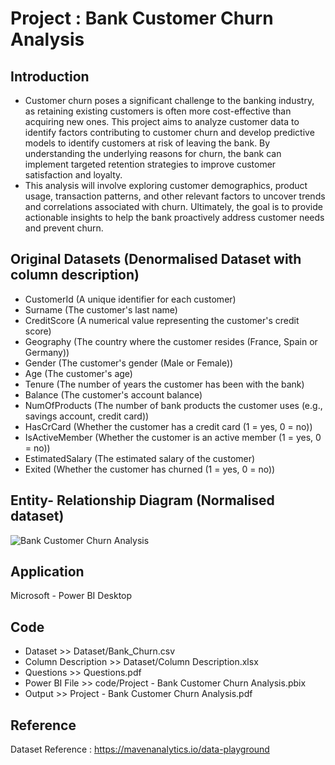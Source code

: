 # Project : Bank Customer Churn Analysis


## Introduction
- Customer churn poses a significant challenge to the banking industry, as retaining existing customers is often more cost-effective than acquiring new ones. This project aims to analyze customer data to identify factors contributing to customer churn and develop predictive models to identify customers at risk of leaving the bank. By understanding the underlying reasons for churn, the bank can implement targeted retention strategies to improve customer satisfaction and loyalty.
- This analysis will involve exploring customer demographics, product usage, transaction patterns, and other relevant factors to uncover trends and correlations associated with churn. Ultimately, the goal is to provide actionable insights to help the bank proactively address customer needs and prevent churn.


## Original Datasets (Denormalised Dataset with column description)
* CustomerId (A unique identifier for each customer)
* Surname (The customer's last name)
* CreditScore (A numerical value representing the customer's credit score)
* Geography (The country where the customer resides (France, Spain or Germany))
* Gender (The customer's gender (Male or Female))
* Age (The customer's age)
* Tenure (The number of years the customer has been with the bank)
* Balance (The customer's account balance)
* NumOfProducts (The number of bank products the customer uses (e.g., savings account, credit card))
* HasCrCard (Whether the customer has a credit card (1 = yes, 0 = no))
* IsActiveMember (Whether the customer is an active member (1 = yes, 0 = no))
* EstimatedSalary (The estimated salary of the customer)
* Exited (Whether the customer has churned (1 = yes, 0 = no))


## Entity- Relationship Diagram (Normalised dataset)
![Bank  Customer Churn Analysis](https://github.com/user-attachments/assets/8443e286-cbb1-49f6-870c-5746bc561ee9)


## Application
Microsoft - Power BI Desktop


## Code
- Dataset >> Dataset/Bank_Churn.csv
- Column Description >> Dataset/Column Description.xlsx
- Questions >> Questions.pdf
- Power BI File >> code/Project - Bank Customer Churn Analysis.pbix
- Output >> Project - Bank Customer Churn Analysis.pdf


## Reference
Dataset Reference : https://mavenanalytics.io/data-playground

